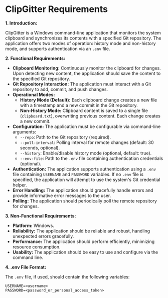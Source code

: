 # ClipGitter Requirements

**1. Introduction:**

ClipGitter is a Windows command-line application that monitors the system clipboard and synchronizes its contents with a specified Git repository.  The application offers two modes of operation: history mode and non-history mode, and supports authentication via an `.env` file.

**2. Functional Requirements:**

* **Clipboard Monitoring:** Continuously monitor the clipboard for changes.  Upon detecting new content, the application should save the content to the specified Git repository.
* **Git Repository Interaction:** The application must interact with a Git repository to add, commit, and push changes.
* **Operational Modes:**
    * **History Mode (Default):** Each clipboard change creates a new file with a timestamp and a new commit in the Git repository.
    * **Non-History Mode:** Clipboard content is saved to a single file (`clipboard.txt`), overwriting previous content. Each change creates a new commit.
* **Configuration:** The application must be configurable via command-line arguments:
    * `--repo`: Path to the Git repository (required).
    * `--poll-interval`: Polling interval for remote changes (default: 30 seconds, optional).
    * `--history`: Enable/disable history mode (optional, default: true).
    * `--env-file`: Path to the `.env` file containing authentication credentials (optional).
* **Authentication:** The application supports authentication using a `.env` file containing `USERNAME` and `PASSWORD` variables.  If no `.env` file is specified, the application will attempt to use the system's Git credential helper.
* **Error Handling:** The application should gracefully handle errors and provide informative error messages to the user.
* **Polling:** The application should periodically poll the remote repository for changes.

**3. Non-Functional Requirements:**

* **Platform:** Windows.
* **Reliability:** The application should be reliable and robust, handling unexpected errors gracefully.
* **Performance:** The application should perform efficiently, minimizing resource consumption.
* **Usability:** The application should be easy to use and configure via the command line.

**4. .env File Format:**

The `.env` file, if used, should contain the following variables:

```
USERNAME=<username>
PASSWORD=<password_or_personal_access_token>
